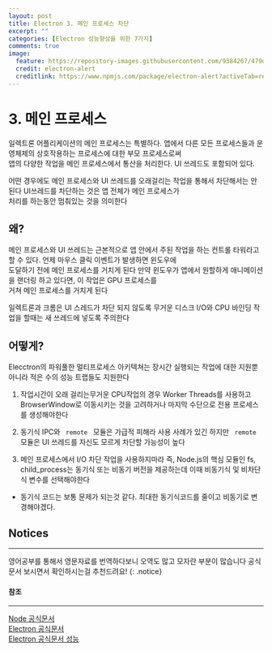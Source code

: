 ```yaml
---
layout: post
title: Electron 3. 메인 프로세스 차단
excerpt: ""
categories: [Electron 성능향상을 위한 7가지]
comments: true
image:
  feature: https://repository-images.githubusercontent.com/9384267/479d2500-5c54-11e9-8b67-65ac52c9b3f3
  credit: electron-alert
  creditlink: https://www.npmjs.com/package/electron-alert?activeTab=readme
---
```


# 3. 메인 프로세스

일렉트론 어플리케이션의 메인 프로세스는 특별하다. 앱에서 다른 모든 프로세스들과 운영체제의 상호작용하는 프로세스에 대한 부모 프로세스로써<br>
앱의 다양한 작업을 메인 프로세스에서 통산을 처리한다. UI 쓰레드도 포함되어 있다.<br>

어떤 경우에도 메인 프로세스와 UI 쓰레드를 오래걸리는 작업을 통해서 차단해서는 안된다 UI쓰레드를 차단하는 것은 앱 전체가 메인 프로세스가<br> 처리를 하는동안 멈춰있는 것을 의미한다

## 왜?

메인 프로세스와 UI 쓰레드는 근본적으로 앱 안에서 주된 작업을 하는 컨트롤 타워라고 할 수 있다. 언제 마우스 클릭 이벤트가 발생하면 윈도우에 <br>도달하기 전에 메인 프로세스를 거치게 된다 만약 윈도우가 앱에서 원할하게 애니메이션을 랜더링 하고 있다면, 이 작업은 GPU 프로세스를 <br>거쳐 메인 프로세스를 거치게 된다<br>

일렉트론과 크롬은 UI 스레드가 차단 되지 않도록 무거운 디스크 I/O와 CPU 바인딩 작업을 할때는 새 쓰레드에 넣도록 주의한다<br>

## 어떻게?

Elecctron의 파워풀한 멀티프로세스 아키텍쳐는 장시간 실행되는 작업에 대한 지원뿐 아니라 적은 수의 성능 트랩들도 지원한다<br>

1. 작업시간이 오래 걸리는무거운 CPU작업의 경우 Worker Threads를 사용하고 BrowserWindow로 이동시키는 것을 고려하거나 마지막 수단으로 전용 프로세스를 생성해야한다

2. 동기식 IPC와 <code> remote </code> 모듈은 가급적 피해라 사용 사례가 있긴 하지만 <code> remote </code> 모듈은 UI 쓰레드를 자신도 모르게 차단할 가능성이 높다

3. 메인 프로세스에서 I/O 차단 작업을 사용하지마라 즉, Node.js의 핵심 모듈인 fs, child_process는 동기식 또는 비동기 버전을 제공하는데 이때 비동기식 및 비차단식 변수를 선택해야한다

- 동기식 코드는 보통 문제가 되는것 같다. 최대한 동기식코드를 줄이고 비동기로 변경해야겠다.

## Notices

---

영어공부를 통해서 영문자료를 번역하다보니 오역도 많고 모자란 부분이 많습니다 공식문서 보시면서 확인하시는걸 추천드려요!
{: .notice}

#### 참조

---

[Node 공식문서](https://nodejs.org/api/cli.html#cli_cpu_prof) <br>
[Electron 공식문서](https://www.electronjs.org/) <br>
[Electron 공식문서 성능](https://www.electronjs.org/docs/tutorial/performance)
